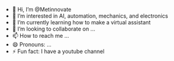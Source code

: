 - 👋 Hi, I’m @Metinnovate
- 👀 I’m interested in AI, automation, mechanics, and electronics
- 🌱 I’m currently learning how to make a virtual assistant
- 💞️ I’m looking to collaborate on ...
- 📫 How to reach me ...
- 😄 Pronouns: ...
- ⚡ Fun fact: I have a youtube channel

<!---
Metinnovate/Metinnovate is a ✨ special ✨ repository because its `README.md` (this file) appears on your GitHub profile.
You can click the Preview link to take a look at your changes.
--->
